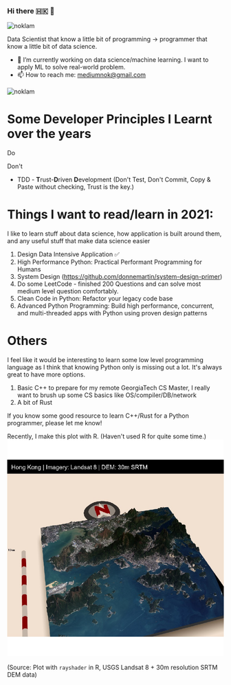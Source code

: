 ### Hi there 🇭🇰 👋
<p align="left"> <img src="https://komarev.com/ghpvc/?username=noklam" alt="noklam" /> </p> 

Data Scientist that know a little bit of programming -> programmer that know a little bit of data science.

- 🔭 I’m currently working on data science/machine learning. I want to apply ML to solve real-world problem.  
- 📫 How to reach me: mediumnok@gmail.com  

<p align="left"><img align="center" src="https://github-readme-stats.vercel.app/api?username=noklam&show_icons=true" alt="noklam" /></p>

# Some Developer Principles I Learnt over the years
Do

Don't
* TDD - **T**rust-**D**riven **D**evelopment (Don't Test, Don't Commit, Copy & Paste without checking, Trust is the key.)

# Things I want to read/learn in 2021:
I like to learn stuff about data science, how application is built around them, and any useful stuff that make data science easier

1. Design Data Intensive Application ✅
2. High Performance Python: Practical Performant Programming for Humans
3. System Design (https://github.com/donnemartin/system-design-primer)
4. Do some LeetCode - finished 200 Questions and can solve most medium level question comfortably.
5. Clean Code in Python: Refactor your legacy code base
6. Advanced Python Programming: Build high performance, concurrent, and multi-threaded apps with Python using proven design patterns

# Others
I feel like it would be interesting to learn some low level programming language as I think that knowing Python only is missing out a lot. It's always great to have more options.

1. Basic C++ to prepare for my remote GeorgiaTech CS Master, I really want to brush up some CS basics like OS/compiler/DB/network 
2. A bit of Rust

If you know some good resource to learn C++/Rust for a Python programmer, please let me know!

Recently, I make this plot with R. (Haven't used R for quite some time.)
![image](images/rayshader_hk.png)

(Source: Plot with `rayshader` in R, USGS Landsat 8 + 30m resolution SRTM DEM data)
